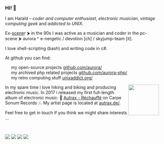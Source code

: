 ### Hi! 👋

I am Harald – *coder and computer enthusiast*, *electronic musician*, *vintage computing geek*
and *addicted to UNIX*.

Ex-[scene](https://en.wikipedia.org/wiki/Demoscene)r ⮞ in the 90s I was active as a musician and coder in the pc-scene ⮞ aurora ^ e-nergetic / devotion [ch] / skyjump-team [it].

I love shell-scripting (bash) and writing code in c#.

At github you can find:

&nbsp;&nbsp;&nbsp;&nbsp;&nbsp;my open-source projects [github.com/aurora/](https://github.com/aurora/)<br />
&nbsp;&nbsp;&nbsp;&nbsp;&nbsp;my archived php related projects [github.com/aurora-php/](https://github.com/aurora-php/)<br />
&nbsp;&nbsp;&nbsp;&nbsp;&nbsp;my retro computing stuff [unixaddict.org/](https://www.unixaddict.org/)<br />

<img width="100" align="right" src="https://f4.bcbits.com/img/a0081159166_16.jpg" /> 

In my spare time i love hiking and biking and producing electronic music. In 2017 i released my first full-length album of electronic music: 🎵 [Autrax - Réchauffé](https://carpesonum.bandcamp.com/album/r-chauff) on Carpe Sonum Records 🎶. My artist page is located at [autrax.de/](https://www.autrax.de/).

Feel free to get in touch if you think we might share interests ... 

<br />

![](https://github-profile-summary-cards.vercel.app/api/cards/profile-details?username=aurora&theme=github)
![](https://github-profile-summary-cards.vercel.app/api/cards/repos-per-language?username=aurora&theme=github)
![](https://github-profile-summary-cards.vercel.app/api/cards/most-commit-language?username=aurora&theme=github)
![](https://github-profile-summary-cards.vercel.app/api/cards/stats?username=aurora&theme=github)
